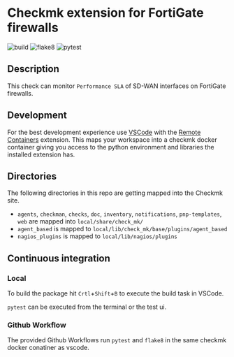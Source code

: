 # Checkmk extension for FortiGate firewalls

![build](https://github.com/emanuel-bs/checkmk_fortigate_sdwan/workflows/build/badge.svg)
![flake8](https://github.com/emanuel-bs/checkmk_fortigate_sdwan/workflows/Lint/badge.svg)
![pytest](https://github.com/emanuel-bs/checkmk_fortigate_sdwan/workflows/pytest/badge.svg)

## Description

This check can monitor ``Performance SLA`` of SD-WAN interfaces on FortiGate firewalls.

## Development

For the best development experience use [VSCode](https://code.visualstudio.com/) with the [Remote Containers](https://marketplace.visualstudio.com/items?itemName=ms-vscode-remote.remote-containers) extension. This maps your workspace into a checkmk docker container giving you access to the python environment and libraries the installed extension has.

## Directories

The following directories in this repo are getting mapped into the Checkmk site.

* `agents`, `checkman`, `checks`, `doc`, `inventory`, `notifications`, `pnp-templates`, `web` are mapped into `local/share/check_mk/`
* `agent_based` is mapped to `local/lib/check_mk/base/plugins/agent_based`
* `nagios_plugins` is mapped to `local/lib/nagios/plugins`

## Continuous integration
### Local

To build the package hit `Crtl`+`Shift`+`B` to execute the build task in VSCode.

`pytest` can be executed from the terminal or the test ui.

### Github Workflow

The provided Github Workflows run `pytest` and `flake8` in the same checkmk docker conatiner as vscode.

